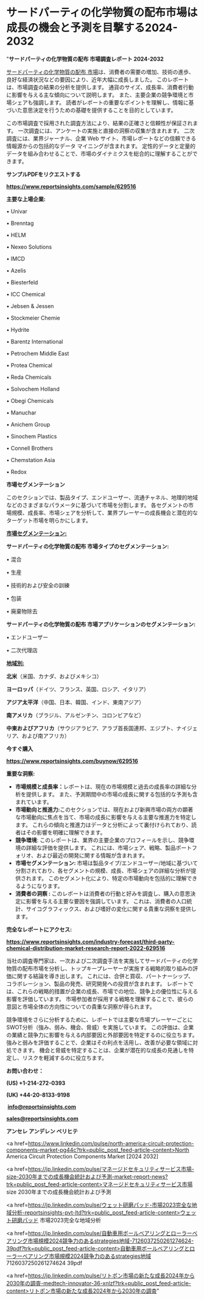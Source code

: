 # サードパーティの化学物質の配布市場は成長の機会と予測を目撃する2024-2032

"<strong>サードパーティの化学物質の配布 市場調査レポート 2024-2032</strong>

<a href=https://www.reportsinsights.com/sample/629516>サードパーティの化学物質の配布 市場</a>は、消費者の需要の増加、技術の進歩、良好な経済状況などの要因により、近年大幅に成長しました。 このレポートは、市場調査の結果の分析を提供します。 通貨のサイズ、成長率、消費者行動に影響を与える主な傾向について説明します。 また、主要企業の競争環境と市場シェアも強調します。 読者がレポートの重要なポイントを理解し、情報に基づいた意思決定を行うための基礎を提供することを目的としています。

この市場調査で採用された調査方法により、結果の正確さと信頼性が保証されます。 一次調査には、アンケートの実施と直接の洞察の収集が含まれます。 二次調査には、業界ジャーナル、企業 Web サイト、市場レポートなどの信頼できる情報源からの包括的なデータ マイニングが含まれます。 定性的データと定量的データを組み合わせることで、市場のダイナミクスを総合的に理解することができます。

<strong><b>サンプルPDFをリクエストする</b></strong>

<a href=https://www.reportsinsights.com/sample/629516><strong><u>https://www.reportsinsights.com/sample/629516</u></strong></a>

<strong>主要な上場企業:</strong>

• Univar

• Brenntag

• HELM

• Nexeo Solutions

• IMCD

• Azelis

• Biesterfeld

• ICC Chemical

• Jebsen & Jessen

• Stockmeier Chemie

• Hydrite

• Barentz International

• Petrochem Middle East

• Protea Chemical

• Reda Chemicals

• Solvochem Holland

• Obegi Chemicals

• Manuchar

• Anichem Group

• Sinochem Plastics

• Connell Brothers

• Chemstation Asia

• Redox

<strong>市場セグメンテーション</strong>

このセクションでは、製品タイプ、エンドユーザー、流通チャネル、地理的地域などのさまざまなパラメータに基づいて市場を分割します。 各セグメントの市場規模、成長率、市場シェアを分析して、業界プレーヤーの成長機会と潜在的なターゲット市場を明らかにします。

<strong><u>市場セグメンテーション</u></strong><strong><u>:</u></strong>

<strong>サードパーティの化学物質の配布 市場タイプのセグメンテーション:</strong>

• 混合

• 生産

• 技術的および安全の訓練

• 包装

• 廃棄物除去

<strong>サードパーティの化学物質の配布 市場アプリケーションのセグメンテーション:</strong>

• エンドユーザー

• 二次代理店

<strong><u>地域別</u></strong><strong><u>:</u></strong>

<strong>北米</strong>（米国、カナダ、およびメキシコ）

<strong>ヨーロッパ</strong>（ドイツ、フランス、英国、ロシア、イタリア）

<strong>アジア太平洋</strong>（中国、日本、韓国、インド、東南アジア）

<strong>南アメリカ</strong>（ブラジル、アルゼンチン、コロンビアなど）

<strong>中東およびアフリカ</strong>（サウジアラビア、アラブ首長国連邦、エジプト、ナイジェリア、および南アフリカ）

<strong>今すぐ購入</strong>

<a href=https://www.reportsinsights.com/buynow/629516><strong><u>https://www.reportsinsights.com/buynow/629516</u></strong></a>

<strong>重要な洞察:</strong>
<ul>
  <li><strong>市場規模と成長率：</strong>レポートは、現在の市場規模と過去の成長率の詳細な分析を提供します。 また、予測期間中の市場の成長に関する包括的な予測も含まれています。</li>
  <li><strong>市場動向と推進力:</strong>このセクションでは、現在および新興市場の両方の顕著な市場動向に焦点を当て、市場の成長に影響を与える主要な推進力を特定します。 これらの傾向と推進力はデータと分析によって裏付けられており、読者はその影響を明確に理解できます。</li>
  <li><strong>競争環境</strong>: このレポートは、業界の主要企業のプロフィールを示し、競争環境の詳細な評価を提供します。 これには、市場シェア、戦略、製品ポートフォリオ、および最近の開発に関する情報が含まれます。</li>
  <li><strong>市場セグメンテーション: </strong>市場は製品タイプ/エンドユーザー/地域に基づいて分割されており、各セグメントの規模、成長、市場シェアの詳細な分析が提供されます。 このセグメント化により、特定の市場動向を包括的に理解できるようになります。</li>
  <li><strong>消費者の洞察 : </strong>このレポートは消費者の行動と好みを調査し、購入の意思決定に影響を与える主要な要因を強調しています。 これは、消費者の人口統計、サイコグラフィックス、および嗜好の変化に関する貴重な洞察を提供します。</li>
</ul>
<strong>完全なレポートにアクセス:</strong>

<a href=https://www.reportsinsights.com/industry-forecast/third-party-chemical-distribution-market-research-report-2022-629516><strong><u><b>https://www.reportsinsights.com/industry-forecast/third-party-chemical-distribution-market-research-report-2022-629516</b></u></strong></a>

当社の調査専門家は、一次および二次調査手法を実施してサードパーティの化学物質の配布市場を分析し、トップキープレーヤーが実施する戦略的取り組みの評価に関する結論を導き出します。 これには、合併と買収、パートナーシップ、コラボレーション、製品の発売、研究開発への投資が含まれます。 レポートでは、これらの戦略的措置が企業の成長、市場での地位、競争上の優位性に与える影響を評価しています。 市場参加者が採用する戦略を理解することで、彼らの意図と市場全体の方向性についての貴重な洞察が得られます。

競争環境をさらに分析するために、レポートでは主要な市場プレーヤーごとにSWOT分析（強み、弱み、機会、脅威）を実施しています。 この評価は、企業の業績と競争力に影響を与える内部要因と外部要因を特定するのに役立ちます。 強みと弱みを評価することで、企業はその利点を活用し、改善が必要な領域に対処できます。 機会と脅威を特定することは、企業が潜在的な成長の見通しを特定し、リスクを軽減するのに役立ちます。

<strong>お問い合わせ：</strong>

<strong>(US) +1-214-272-0393</strong>

<strong>(UK) +44-20-8133-9198</strong>

<strong> </strong><a href=info@reportsinsights.com><strong><u>info@reportsinsights.com</u></strong></a>

<a href=sales@reportsinsights.com><strong><u>sales@reportsinsights.com</u></strong></a>

<strong>アンセレ アンデレン ベリヒテ</strong>

<a href=https://www.linkedin.com/pulse/north-america-circuit-protection-components-market-pg44c?trk=public_post_feed-article-content>North America Circuit Protection Components Market [2024 2032]</a>

<a href=https://jp.linkedin.com/pulse/マネージドセキュリティサービス市場-size-2030年までの成長機会統計および予測-market-report-news?trk=public_post_feed-article-content>マネージドセキュリティサービス市場 size 2030年までの成長機会統計および予測</a>

<a href=https://jp.linkedin.com/pulse/ウェット研磨パッド-市場2023完全な地域分析-reportsinsights-pvt-ltd?trk=public_post_feed-article-content>ウェット研磨パッド 市場2023完全な地域分析</a>

<a href=https://jp.linkedin.com/pulse/自動車用ボールベアリングとローラーベアリング市場規模2024競争力のあるstrategies地域-7126037250261274624-39pdf?trk=public_post_feed-article-content>自動車用ボールベアリングとローラーベアリング市場規模2024競争力のあるstrategies地域 7126037250261274624 39pdf</a>

<a href=https://jp.linkedin.com/pulse/リトポン市場の新たな成長2024年から2030年の調査-medtech-innovator-36-xnlzf?trk=public_post_feed-article-content>リトポン市場の新たな成長2024年から2030年の調査</a>"
